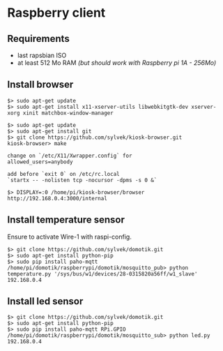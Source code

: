 # Raspberry client

## Requirements

- last rapsbian ISO
- at least 512 Mo RAM _(but should work with Raspberry pi 1A - 256Mo)_

## Install browser

```
$> sudo apt-get update
$> sudo apt-get install x11-xserver-utils libwebkitgtk-dev xserver-xorg xinit matchbox-window-manager
```

```
$> sudo apt-get update
$> sudo apt-get install git
$> git clone https://github.com/sylvek/kiosk-browser.git
kiosk-browser> make
```

```
change on `/etc/X11/Xwrapper.config` for
allowed_users=anybody
```

```
add before `exit 0` on /etc/rc.local
`startx -- -nolisten tcp -nocursor -dpms -s 0 &`
```

```
$> DISPLAY=:0 /home/pi/kiosk-browser/browser http://192.168.0.4:3000/internal
```

## Install temperature sensor

Ensure to activate Wire-1 with raspi-config.

```
$> git clone https://github.com/sylvek/domotik.git
$> sudo apt-get install python-pip
$> sudo pip install paho-mqtt
/home/pi/domotik/raspberrypi/domotik/mosquitto_pub> python temperature.py '/sys/bus/w1/devices/28-0315820a56ff/w1_slave' 192.168.0.4
```


## Install led sensor

```
$> git clone https://github.com/sylvek/domotik.git
$> sudo apt-get install python-pip
$> sudo pip install paho-mqtt RPi.GPIO
/home/pi/domotik/raspberrypi/domotik/mosquitto_sub> python led.py 192.168.0.4
```
